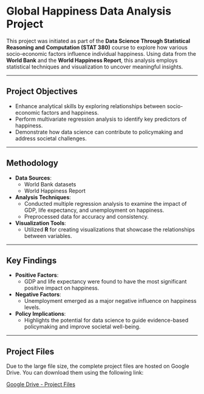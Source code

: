 # Global Happiness Data Analysis Project

This project was initiated as part of the **Data Science Through Statistical Reasoning and Computation (STAT 380)** course to explore how various socio-economic factors influence individual happiness. Using data from the **World Bank** and the **World Happiness Report**, this analysis employs statistical techniques and visualization to uncover meaningful insights.

---

## Project Objectives
- Enhance analytical skills by exploring relationships between socio-economic factors and happiness.
- Perform multivariate regression analysis to identify key predictors of happiness.
- Demonstrate how data science can contribute to policymaking and address societal challenges.

---

## Methodology
- **Data Sources**:
  - World Bank datasets
  - World Happiness Report
- **Analysis Techniques**:
  - Conducted multiple regression analysis to examine the impact of GDP, life expectancy, and unemployment on happiness.
  - Preprocessed data for accuracy and consistency.
- **Visualization Tools**:
  - Utilized **R** for creating visualizations that showcase the relationships between variables.

---

## Key Findings
- **Positive Factors**: 
  - GDP and life expectancy were found to have the most significant positive impact on happiness.
- **Negative Factors**:
  - Unemployment emerged as a major negative influence on happiness levels.
- **Policy Implications**:
  - Highlights the potential for data science to guide evidence-based policymaking and improve societal well-being.

---

## Project Files

Due to the large file size, the complete project files are hosted on Google Drive. You can download them using the following link:

[Google Drive - Project Files](https://drive.google.com/drive/folders/1GaxLJ-Oub7MU4M-5JTJN45l2jIDmW4HG?zx=xvf6clz46ys)

